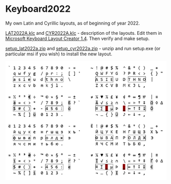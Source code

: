 # Keyboard2022
My own Latin and Cyrillic layouts, as of beginning of year 2022.

[LAT2022A.klc](LAT2022A.klc) and [CYR2022A.klc](CYR2022A.klc) - description of the layouts. Edit them in [Microsoft Keyboard Layout Creator 1.4](https://www.microsoft.com/en-us/download/details.aspx?id=102134). Then verify and make setup.

[setup_lat2022a.zip](setup_lat2022a.zip) and [setup_cyr2022a.zip](setup_cyr2022a.zip) - unzip and run setup.exe (or particular msi if you wish) to install the new layout.

![Latin and Cyrillic layouts: normal, shift; alt-gray, alt-gray+shift](2022.png)
